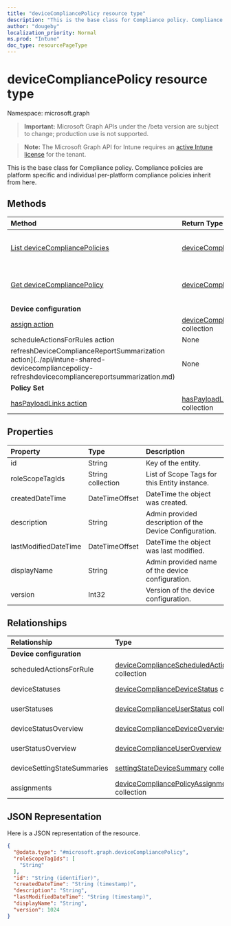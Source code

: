 ```yaml
---
title: "deviceCompliancePolicy resource type"
description: "This is the base class for Compliance policy. Compliance policies are platform specific and individual per-platform compliance policies inherit from here. "
author: "dougeby"
localization_priority: Normal
ms.prod: "Intune"
doc_type: resourcePageType
---
```


# deviceCompliancePolicy resource type

Namespace: microsoft.graph

> **Important:** Microsoft Graph APIs under the /beta version are subject to change; production use is not supported.

> **Note:** The Microsoft Graph API for Intune requires an [active Intune license](https://go.microsoft.com/fwlink/?linkid=839381) for the tenant.

This is the base class for Compliance policy. Compliance policies are platform specific and individual per-platform compliance policies inherit from here. 

## Methods
|Method|Return Type|Description|
|:---|:---|:---|
|[List deviceCompliancePolicies](../api/intune-shared-devicecompliancepolicy-list.md)|[deviceCompliancePolicy](../resources/intune-shared-devicecompliancepolicy.md) collection|List properties and relationships of the [deviceCompliancePolicy](../resources/intune-shared-devicecompliancepolicy.md) objects.|
|[Get deviceCompliancePolicy](../api/intune-shared-devicecompliancepolicy-get.md)|[deviceCompliancePolicy](../resources/intune-shared-devicecompliancepolicy.md)|Read properties and relationships of the [deviceCompliancePolicy](../resources/intune-shared-devicecompliancepolicy.md) object.|
|**Device configuration**|
|[assign action](../api/intune-shared-devicecompliancepolicy-assign.md)|[deviceCompliancePolicyAssignment](../resources/intune-deviceconfig-devicecompliancepolicyassignment.md) collection|Not yet documented|
|scheduleActionsForRules action|None|Not yet documented|
|refreshDeviceComplianceReportSummarization action](../api/intune-shared-devicecompliancepolicy-refreshdevicecompliancereportsummarization.md)|None|Not yet documented|
|**Policy Set**|
|[hasPayloadLinks action](../api/intune-shared-devicecompliancepolicy-haspayloadlinks.md)|[hasPayloadLinkResultItem](../resources/intune-policyset-haspayloadlinkresultitem.md) collection|Not yet documented|

## Properties
|Property|Type|Description|
|:---|:---|:---|
|id|String|Key of the entity.|
|roleScopeTagIds|String collection|List of Scope Tags for this Entity instance.|
|createdDateTime|DateTimeOffset|DateTime the object was created.|
|description|String|Admin provided description of the Device Configuration.|
|lastModifiedDateTime|DateTimeOffset|DateTime the object was last modified.|
|displayName|String|Admin provided name of the device configuration.|
|version|Int32|Version of the device configuration.|

## Relationships
|Relationship|Type|Description|
|:---|:---|:---|
|**Device configuration**|
|scheduledActionsForRule|[deviceComplianceScheduledActionForRule](../resources/intune-deviceconfig-devicecompliancescheduledactionforrule.md) collection|The list of scheduled action for this rule|
|deviceStatuses|[deviceComplianceDeviceStatus](../resources/intune-deviceconfig-devicecompliancedevicestatus.md) collection|List of DeviceComplianceDeviceStatus.|
|userStatuses|[deviceComplianceUserStatus](../resources/intune-deviceconfig-devicecomplianceuserstatus.md) collection|List of DeviceComplianceUserStatus.|
|deviceStatusOverview|[deviceComplianceDeviceOverview](../resources/intune-deviceconfig-devicecompliancedeviceoverview.md)|Device compliance devices status overview|
|userStatusOverview|[deviceComplianceUserOverview](../resources/intune-deviceconfig-devicecomplianceuseroverview.md)|Device compliance users status overview|
|deviceSettingStateSummaries|[settingStateDeviceSummary](../resources/intune-deviceconfig-settingstatedevicesummary.md) collection|Compliance Setting State Device Summary|
|assignments|[deviceCompliancePolicyAssignment](../resources/intune-deviceconfig-devicecompliancepolicyassignment.md) collection|The collection of assignments for this compliance policy.|

## JSON Representation
Here is a JSON representation of the resource.
<!-- {
  "blockType": "resource",
  "keyProperty": "id",
  "@odata.type": "microsoft.graph.deviceCompliancePolicy"
}
-->
``` json
{
  "@odata.type": "#microsoft.graph.deviceCompliancePolicy",
  "roleScopeTagIds": [
    "String"
  ],
  "id": "String (identifier)",
  "createdDateTime": "String (timestamp)",
  "description": "String",
  "lastModifiedDateTime": "String (timestamp)",
  "displayName": "String",
  "version": 1024
}
```



